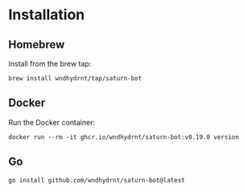 # Installation

## Homebrew

Install from the brew tap:

```shell
brew install wndhydrnt/tap/saturn-bot
```

## Docker

Run the Docker container:

<!-- x-release-please-start-version -->

```shell
docker run --rm -it ghcr.io/wndhydrnt/saturn-bot:v0.19.0 version
```

<!-- x-release-please-end -->

## Go

```shell
go install github.com/wndhydrnt/saturn-bot@latest
```
